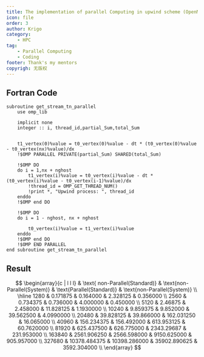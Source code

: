 ```yaml
---
title: The implementation of parallel Computing in upwind scheme (OpenMP)
icon: file
order: 3
author: Krigo
category:
    - HPC
tag: 
    - Parallel Computing
    - Coding
footer: Thank's my mentors
copyrigh: 无版权
---
```


## Fortran Code

```Fortran
subroutine get_stream_tn_parallel
    use omp_lib
    
    implicit none
    integer :: i, thread_id,partial_Sum,total_Sum
    

    t1_vertex(0)%value = t0_vertex(0)%value - dt * (t0_vertex(0)%value - t0_vertex(nx)%value)/dx
    !$OMP PARALLEL PRIVATE(partial_Sum) SHARED(total_Sum)
    
    !$OMP DO
    do i = 1,nx + nghost
        t1_vertex(i)%value = t0_vertex(i)%value - dt * (t0_vertex(i)%value - t0_vertex(i-1)%value)/dx
        !thread_id = OMP_GET_THREAD_NUM()
        !print *, "Upwind process: ", thread_id
    enddo
    !$OMP end DO
    
    !$OMP DO
    do i = 1 - nghost, nx + nghost
        
        t0_vertex(i)%value = t1_vertex(i)%value
    enddo
    !$OMP end DO 
    !$OMP END PARALLEL
end subroutine get_stream_tn_parallel
```

## Result

$$
\begin{array}{c | l l l}
 & \text{ non-Parallel(Standard)} & \text{non-Parallel(System)} & \text{Parallel(Standard)} & \text{non-Parallel(System)} \\
\hline
1280    & 0.171875      & 0.164000      & 2.328125      & 0.356000      \\
2560    & 0.734375      & 0.736000      & 4.000000      & 0.450000      \\
5120    & 2.46875       & 2.458000      & 11.828125     & 1.1930000     \\
10240   & 9.859375      & 9.852000      & 39.562500     & 4.0990000     \\
20480   & 39.828125     & 39.866000     & 162.031250    & 16.065000     \\
40960   & 156.234375    & 156.492000    & 613.953125    & 60.7620000    \\
81920   & 625.437500    & 626.775000    & 2343.29687    & 231.953000    \\
163840  & 2561.906250   & 2566.598000   & 9150.625000   & 905.957000    \\
327680  & 10378.484375  & 10398.286000  & 35902.890625  & 3592.304000   \\
\end{array}
$$

